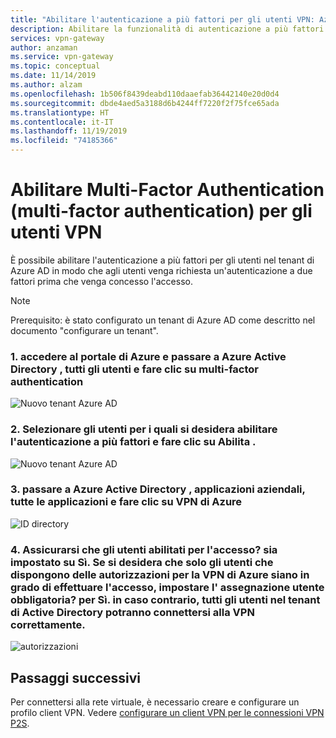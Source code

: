 ```yaml
---
title: "Abilitare l'autenticazione a più fattori per gli utenti VPN: Azure AD autenticazione | Microsoft Docs"
description: Abilitare la funzionalità di autenticazione a più fattori per gli utenti VPN
services: vpn-gateway
author: anzaman
ms.service: vpn-gateway
ms.topic: conceptual
ms.date: 11/14/2019
ms.author: alzam
ms.openlocfilehash: 1b506f8439deabd110daaefab36442140e20d0d4
ms.sourcegitcommit: dbde4aed5a3188d6b4244ff7220f2f75fce65ada
ms.translationtype: HT
ms.contentlocale: it-IT
ms.lasthandoff: 11/19/2019
ms.locfileid: "74185366"
---
```

# <a name="enable-multi-factor-authentication-mfa-for-vpn-users"></a>Abilitare Multi-Factor Authentication (multi-factor authentication) per gli utenti VPN

È possibile abilitare l'autenticazione a più fattori per gli utenti nel tenant di Azure AD in modo che agli utenti venga richiesta un'autenticazione a due fattori prima che venga concesso l'accesso.

> [!NOTE]
> Prerequisito: è stato configurato un tenant di Azure AD come descritto nel documento "configurare un tenant".
>

### <a name="tenant"></a>1. accedere al portale di Azure e passare a **Azure Active Directory** , **tutti gli utenti** e fare clic su **multi-factor authentication**


   ![Nuovo tenant Azure AD](./media/openvpn-azure-ad-mfa/mfa1.jpg)

### <a name="users"></a>2. Selezionare gli utenti per i quali si desidera abilitare l'autenticazione a più fattori e fare clic su **Abilita** .

   ![Nuovo tenant Azure AD](./media/openvpn-azure-ad-mfa/mfa2.jpg)

### <a name="enable-authentication"></a>3. passare a **Azure Active Directory** , **applicazioni aziendali**, **tutte le applicazioni** e fare clic su **VPN di Azure**


   ![ID directory](./media/openvpn-azure-ad-mfa/user1.jpg)

### <a name="users"></a>4. Assicurarsi che gli **utenti abilitati per l'accesso?** sia impostato su Sì. Se si desidera che solo gli utenti che dispongono delle autorizzazioni per la VPN di Azure siano in grado di effettuare l'accesso, impostare l' **assegnazione utente obbligatoria?** per Sì. in caso contrario, tutti gli utenti nel tenant di Active Directory potranno connettersi alla VPN correttamente.

   ![autorizzazioni](./media/openvpn-azure-ad-mfa/user2.jpg)


## <a name="next-steps"></a>Passaggi successivi

Per connettersi alla rete virtuale, è necessario creare e configurare un profilo client VPN. Vedere [configurare un client VPN per le connessioni VPN P2S](openvpn-azure-ad-client.md).
